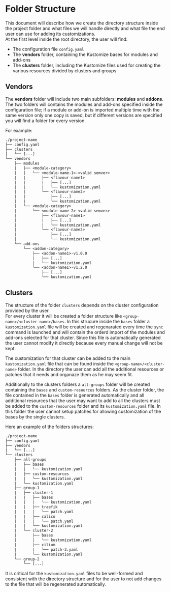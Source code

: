 # Folder Structure

This document will describe how we create the directory structure inside the project folder and what files we will
handle directly and what file the end user can use for adding its customizations.  
At the first level inside the root directory, the user will find:

- The configuration file `config.yaml`
- The **vendors** folder, containing the Kustomize bases for modules and add-ons
- The **clusters** folder, including the Kustomize files used for creating the various resources
    divided by clusters and groups

## Vendors

The **vendors** folder will include two main subfolders: **modules** and **addons**.  
The two folders will contains the modules and add-ons specified inside the configuration file; if a module or
add-on is imported multiple time with the same version only one copy is saved, but if different versions are specified
you will find a folder for every version.

For example:

```txt
./project-name
├── config.yaml
├── clusters
|   └── [...]
└── vendors
    ├── modules
    |   ├── <module-category>
    |   |   └── <module-name-1>-<valid semver>
    |   |       ├── <flavour-name1>
    |   |       |   ├── [...]
    |   |       |   └── kustomization.yaml
    |   |       └── <flavour-name2>
    |   |           ├── [...]
    |   |           └── kustomization.yaml
    |   └── <module-category>
    |       └── <module-name-2>-<valid semver>
    |           ├── <flavour-name1>
    |           |   ├── [...]
    |           |   └── kustomization.yaml
    |           └── <flavour-name2>
    |               ├── [...]
    |               └── kustomization.yaml
    └── add-ons
        └── <addon-category>
            ├── <addon-name1>-v1.0.0
            |   ├── [...]
            |   └── kustomization.yaml
            └── <addon-name1>-v1.2.0
                ├── [...]
                └── kustomization.yaml
```

## Clusters

The structure of the folder `clusters` depends on the cluster configuration provided by the user.  
For every cluster it will be created a folder structure like `<group-name>/<cluster-name>/bases`. In this
strucure inside the `bases` folder a `kustomization.yaml` file will be created and regenarated every time
the `sync` command is launched and will contain the orderd import of the modules and add-ons selected
for that cluster. Since this file is automatically generated the user cannot modify it directly because every
manual change will not be kept.

The customization for that cluster can be added to the main `kustomization.yaml` file that can be found inside
the `<group-name>/<cluster-name>` folder. In the directory the user can add all the additional resources or patches
that it needs and organaze them as he may seem fit.

Additionally to the clusters folders a `all-groups` folder will be created containing the `bases` and `custom-resources`
folders. As the cluster folder, the file contained in the `bases` folder is generated automatically and all additional
resources that the user may want to add to all the clusters must be added to the `custom-resources` folder and its
`kustomization.yaml` file. In this folder the user cannot setup patches for allowing customization of the bases
by the single clusters.

Here an example of the folders structures:

```txt
./project-name
├── config.yaml
├── vendors
|   └── [...]
└── clusters
    ├── all-groups
    |   ├── bases
    |   |   └── kustomization.yaml
    |   ├── custom-resources
    |   |   └── kustomization.yaml
    |   └── kustomization.yaml
    ├── group-1
    |   ├── cluster-1
    |   |   ├── bases
    |   |   |   └── kustomization.yaml
    |   |   ├── traefik
    |   |   |   └── patch.yaml
    |   |   ├── calico
    |   |   |   └── patch.yaml
    |   |   └── kustomization.yaml
    |   └── cluster-2
    |       ├── bases
    |       |   └── kustomization.yaml
    |       ├── cilium
    |       |   └── patch-3.yaml
    |       └── kustomization.yaml
    └── group-2
        └── [...]
```

It is critical for the `kustomization.yaml` files to be well-formed and consistent with the directory structure
and for the user to not add changes to the file that will be regenerated automatically.
